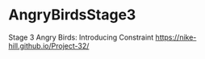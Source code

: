 # AngryBirdsStage3
Stage 3 Angry Birds: Introducing Constraint
https://nike-hill.github.io/Project-32/
